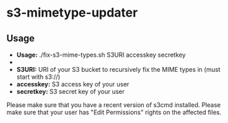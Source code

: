 # s3-mimetype-updater

## Usage

* **Usage:**     ./fix-s3-mime-types.sh S3URI accesskey secretkey
* 
* **S3URI:**     URI of your S3 bucket to recursively fix the MIME types in (must start with s3://)
* **accesskey:** S3 access key of your user
* **secretkey:** S3 secret key of your user

Please make sure that you have a recent version of s3cmd installed.
Please make sure that your user has "Edit Permissions" rights on the affected files.



